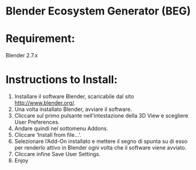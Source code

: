 Blender Ecosystem Generator (BEG)
===================

Requirement:
===================

Blender 2.7.x

Instructions to Install:
===================

1.	Installare il software Blender, scaricabile dal sito http://www.blender.org/.
2.	Una volta installato Blender, avviare il software.
3.	Cliccare sul primo pulsante nell'intestazione della 3D View e scegliere User Preferences.
4.	Andare quindi nel sottomenu Addons.
5.	Cliccare ‘Install from file…’.
6.	Selezionare l’Add-On installato e mettere il segno di spunta su di esso per renderlo attivo in Blender ogni volta che il software viene avviato.
7.	Cliccare infine Save User Settings.
8.	Enjoy
